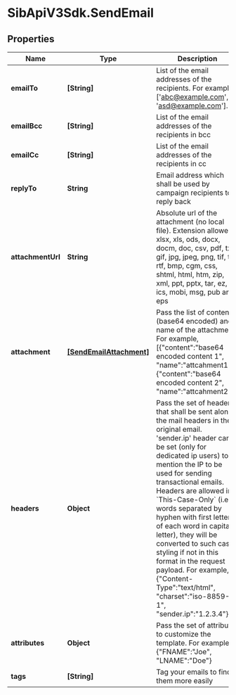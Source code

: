 # SibApiV3Sdk.SendEmail

## Properties
Name | Type | Description | Notes
------------ | ------------- | ------------- | -------------
**emailTo** | **[String]** | List of the email addresses of the recipients. For example, [&#39;abc@example.com&#39;, &#39;asd@example.com&#39;]. | 
**emailBcc** | **[String]** | List of the email addresses of the recipients in bcc | [optional] 
**emailCc** | **[String]** | List of the email addresses of the recipients in cc | [optional] 
**replyTo** | **String** | Email address which shall be used by campaign recipients to reply back | [optional] 
**attachmentUrl** | **String** | Absolute url of the attachment (no local file). Extension allowed: xlsx, xls, ods, docx, docm, doc, csv, pdf, txt, gif, jpg, jpeg, png, tif, tiff, rtf, bmp, cgm, css, shtml, html, htm, zip, xml, ppt, pptx, tar, ez, ics, mobi, msg, pub and eps | [optional] 
**attachment** | [**[SendEmailAttachment]**](SendEmailAttachment.md) | Pass the list of content (base64 encoded) and name of the attachment. For example, [{"content":"base64 encoded content 1", "name":"attcahment1"}, {"content":"base64 encoded content 2", "name":"attcahment2"}]. | [optional] 
**headers** | **Object** | Pass the set of headers that shall be sent along the mail headers in the original email. &#39;sender.ip&#39; header can be set (only for dedicated ip users) to mention the IP to be used for sending transactional emails. Headers are allowed in &#x60;This-Case-Only&#x60; (i.e. words separated by hyphen with first letter of each word in capital letter), they will be converted to such case styling if not in this format in the request payload. For example, {"Content-Type":"text/html", "charset":"iso-8859-1", "sender.ip":"1.2.3.4"} | [optional] 
**attributes** | **Object** | Pass the set of attributes to customize the template. For example, {"FNAME":"Joe", "LNAME":"Doe"} | [optional] 
**tags** | **[String]** | Tag your emails to find them more easily | [optional] 



